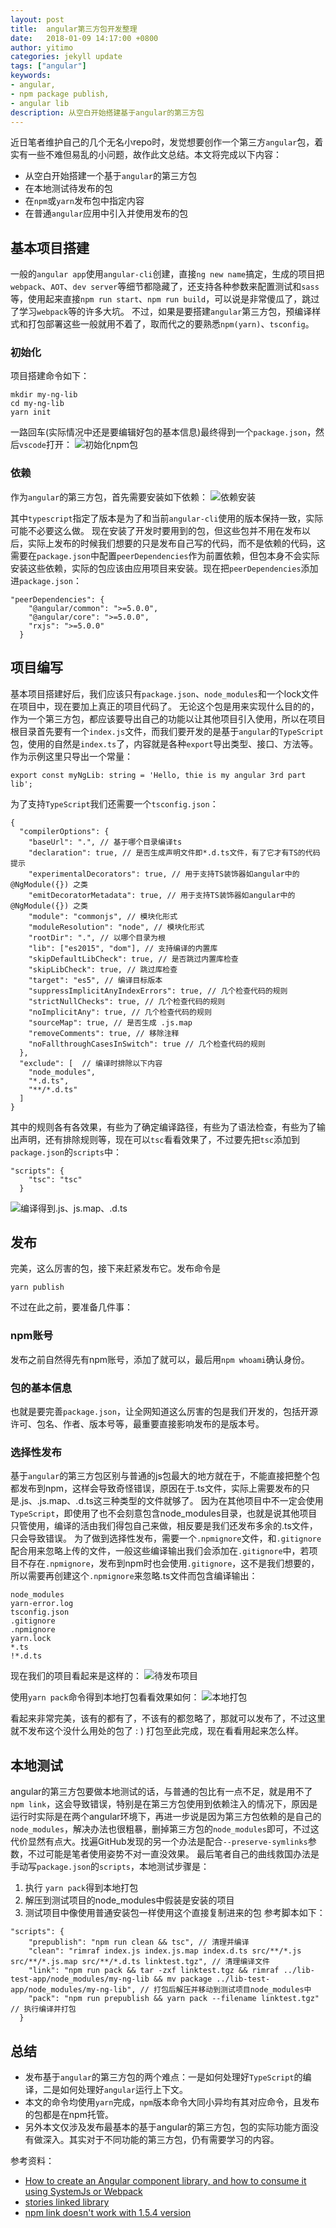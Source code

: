 ```yaml
---
layout: post
title:  angular第三方包开发整理
date:   2018-01-09 14:17:00 +0800
author: yitimo
categories: jekyll update
tags: ["angular"]
keywords:
- angular,
- npm package publish,
- angular lib
description: 从空白开始搭建基于angular的第三方包
---
```


近日笔者维护自己的几个无名小repo时，发觉想要创作一个第三方``angular``包，着实有一些不难但易乱的小问题，故作此文总结。本文将完成以下内容：
* 从空白开始搭建一个基于``angular``的第三方包
* 在本地测试待发布的包
* 在``npm``或``yarn``发布包中指定内容
* 在普通``angular``应用中引入并使用发布的包

## 基本项目搭建
一般的``angular app``使用``angular-cli``创建，直接``ng new name``搞定，生成的项目把``webpack``、``AOT``、``dev server``等细节都隐藏了，还支持各种参数来配置测试和``sass``等，使用起来直接``npm run start``、``npm run build``，可以说是非常傻瓜了，跳过了学习``webpack``等的许多大坑。
不过，如果是要搭建``angular``第三方包，预编译样式和打包部署这些一般就用不着了，取而代之的要熟悉``npm(yarn)``、``tsconfig``。
### 初始化
项目搭建命令如下：
```
mkdir my-ng-lib
cd my-ng-lib
yarn init
```
一路回车(实际情况中还是要编辑好包的基本信息)最终得到一个``package.json``，然后``vscode``打开：
![初始化npm包](/assets/images/201801/01.png)

### 依赖
作为``angular``的第三方包，首先需要安装如下依赖：
![依赖安装](/assets/images/201801/02.png)

其中``typescript``指定了版本是为了和当前``angular-cli``使用的版本保持一致，实际可能不必要这么做。
现在安装了开发时要用到的包，但这些包并不用在发布以后，实际上发布的时候我们想要的只是发布自己写的代码，而不是依赖的代码，这需要在``package.json``中配置``peerDependencies``作为前置依赖，但包本身不会实际安装这些依赖，实际的包应该由应用项目来安装。现在把``peerDependencies``添加进``package.json``：
```
"peerDependencies": {
    "@angular/common": ">=5.0.0",
    "@angular/core": ">=5.0.0",
    "rxjs": ">=5.0.0"
  }
```
## 项目编写
基本项目搭建好后，我们应该只有``package.json``、``node_modules``和一个lock文件在项目中，现在要加上真正的项目代码了。
无论这个包是用来实现什么目的的，作为一个第三方包，都应该要导出自己的功能以让其他项目引入使用，所以在项目根目录首先要有一个``index.js``文件，而我们要开发的是基于``angular``的``TypeScript``包，使用的自然是``index.ts``了，内容就是各种``export``导出类型、接口、方法等。作为示例这里只导出一个常量：
```
export const myNgLib: string = 'Hello, thie is my angular 3rd part lib';
```
为了支持``TypeScript``我们还需要一个``tsconfig.json``：
```
{
  "compilerOptions": {
    "baseUrl": ".", // 基于哪个目录编译ts
    "declaration": true, // 是否生成声明文件即*.d.ts文件，有了它才有TS的代码提示
    "experimentalDecorators": true, // 用于支持TS装饰器如angular中的 @NgModule({}) 之类
    "emitDecoratorMetadata": true, // 用于支持TS装饰器如angular中的 @NgModule({}) 之类
    "module": "commonjs", // 模块化形式
    "moduleResolution": "node", // 模块化形式
    "rootDir": ".", // 以哪个目录为根
    "lib": ["es2015", "dom"], // 支持编译的内置库
    "skipDefaultLibCheck": true, // 是否跳过内置库检查
    "skipLibCheck": true, // 跳过库检查
    "target": "es5", // 编译目标版本
    "suppressImplicitAnyIndexErrors": true, // 几个检查代码的规则
    "strictNullChecks": true, // 几个检查代码的规则
    "noImplicitAny": true, // 几个检查代码的规则
    "sourceMap": true, // 是否生成 .js.map
    "removeComments": true, // 移除注释
    "noFallthroughCasesInSwitch": true // 几个检查代码的规则
  },
  "exclude": [  // 编译时排除以下内容
    "node_modules",
    "*.d.ts",
    "**/*.d.ts"
  ]
}
```

其中的规则各有各效果，有些为了确定编译路径，有些为了语法检查，有些为了输出声明，还有排除规则等，现在可以``tsc``看看效果了，不过要先把``tsc``添加到``package.json``的``scripts``中：
```
"scripts": {
    "tsc": "tsc"
  }
```
![编译得到.js、js.map、.d.ts](/assets/images/201801/03.png)

## 发布
完美，这么厉害的包，接下来赶紧发布它。发布命令是
```
yarn publish
```
不过在此之前，要准备几件事：
### npm账号
发布之前自然得先有npm账号，添加了就可以，最后用``npm whoami``确认身份。
### 包的基本信息
也就是要完善``package.json``，让全网知道这么厉害的包是我们开发的，包括开源许可、包名、作者、版本号等，最重要直接影响发布的是版本号。
### 选择性发布
基于``angular``的第三方包区别与普通的js包最大的地方就在于，不能直接把整个包都发布到npm，这样会导致奇怪错误，原因在于.ts文件，实际上需要发布的只是.js、.js.map、.d.ts这三种类型的文件就够了。
因为在其他项目中不一定会使用``TypeScript``，即使用了也不会刻意包含node_modules目录，也就是说其他项目只管使用，编译的活由我们得包自己来做，相反要是我们还发布多余的.ts文件，只会导致错误。
为了做到选择性发布，需要一个``.npmignore``文件，和``.gitignore``配合用来忽略上传的文件，一般这些编译输出我们会添加在``.gitignore``中，若项目不存在``.npmignore``，发布到npm时也会使用``.gitignore``，这不是我们想要的，所以需要再创建这个``.npmignore``来忽略.ts文件而包含编译输出：
```
node_modules
yarn-error.log
tsconfig.json
.gitignore
.npmignore
yarn.lock
*.ts
!*.d.ts
```

现在我们的项目看起来是这样的：
![待发布项目](/assets/images/201801/04.png)

使用``yarn pack``命令得到本地打包看看效果如何：
![本地打包](/assets/images/201801/05.png)

看起来非常完美，该有的都有了，不该有的都忽略了，那就可以发布了，不过这里就不发布这个没什么用处的包了 : )
打包至此完成，现在看看用起来怎么样。

## 本地测试
angular的第三方包要做本地测试的话，与普通的包比有一点不足，就是用不了``npm link``，这会导致错误，特别是在第三方包使用到依赖注入的情况下，原因是运行时实际是在两个angular环境下，再进一步说是因为第三方包依赖的是自己的``node_modules``，解决办法也很粗暴，删掉第三方包的``node_modules``即可，不过这代价显然有点大。找遍GitHub发现的另一个办法是配合``--preserve-symlinks``参数，不过可能是笔者使用姿势不对一直没效果。
最后笔者自己的曲线救国办法是手动写``package.json``的``scripts``，本地测试步骤是：
1. 执行 ``yarn pack``得到本地打包
2. 解压到测试项目的node_modules中假装是安装的项目
3. 测试项目中像使用普通安装包一样使用这个直接复制进来的包
参考脚本如下：
```
"scripts": {
    "prepublish": "npm run clean && tsc", // 清理并编译
    "clean": "rimraf index.js index.js.map index.d.ts src/**/*.js src/**/*.js.map src/**/*.d.ts linktest.tgz", // 清理编译文件
    "link": "npm run pack && tar -zxf linktest.tgz && rimraf ../lib-test-app/node_modules/my-ng-lib && mv package ../lib-test-app/node_modules/my-ng-lib", // 打包后解压并移动到测试项目node_modules中
    "pack": "npm run prepublish && yarn pack --filename linktest.tgz" // 执行编译并打包
  }
```

## 总结
* 发布基于``angular``的第三方包的两个难点：一是如何处理好``TypeScript``的编译，二是如何处理好``angular``运行上下文。
* 本文的命令均使用``yarn``完成，``npm``版本命令大同小异均有其对应命令，且发布的包都是在npm托管。
* 另外本文仅涉及发布最基本的基于angular的第三方包，包的实际功能方面没有做深入。其实对于不同功能的第三方包，仍有需要学习的内容。

参考资料：
* [How to create an Angular component library, and how to consume it using SystemJs or Webpack](https://blog.angular-university.io/how-to-create-an-angular-2-library-and-how-to-consume-it-jspm-vs-webpack/)
* [stories linked library](https://github.com/angular/angular-cli/wiki/stories-linked-library)
* [npm link doesn't work with 1.5.4 version](https://github.com/angular/angular-cli/issues/8677)
